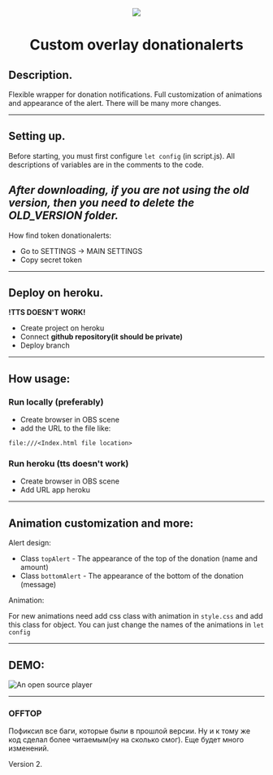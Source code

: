 <p align="center">
  <img src="https://acc-gt.ru/wp-content/uploads/2021/03/ch_129310_UnSh.png">
  <br>
  <h1 align="center">Custom overlay donationalerts</h1>
</p>


## Description.
Flexible wrapper for donation notifications. Full customization of animations and appearance of the alert. There will be many more changes. 

---

## Setting up.
Before starting, you must first configure ```let config``` (in script.js).
All descriptions of variables are in the comments to the code.

*After downloading, if you are not using the old version, then you need to delete the OLD_VERSION folder.*
-

How find token donationalerts:
* Go to SETTINGS -> MAIN SETTINGS 
* Copy secret token 

---

## Deploy on heroku.
**!TTS DOESN'T WORK!**
* Create project on heroku
* Connect **github repository(it should be private)**
* Deploy branch

---

## How usage:

###  Run locally (preferably)
* Create browser in OBS scene
* add the URL to the file like:
```
file:///<Index.html file location>
``` 
### Run heroku (tts doesn't work)
* Create browser in OBS scene
* Add URL app heroku

---

## Animation customization and more:

Alert design:
* Class ```topAlert``` - The appearance of the top of the donation (name and amount)
* Class ```bottomAlert``` - The appearance of the bottom of the donation (message)

Animation:

For new animations need add css class with animation in ```style.css``` and add this class for object. You can just change the names of the animations in ```let config```

---

## DEMO:
![An open source player](https://i.imgur.com/TjA0dkl.gif)

---
### OFFTOP
Пофиксил все баги, которые были в прошлой версии. Ну и к тому же код сделал более читаемым(ну на сколько смог). Еще будет много изменений.

Version 2. 
